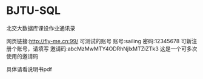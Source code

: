 # BJTU-SQL
北交大数据库课设作业通讯录

网页链接:http://fly-me.cn:99/
可测试的账号
   账号:sailing
   密码:12345678
可新注册个账号，请填写
邀请码:abcMzMwMTY4ODRhNjIxMTZiZTk3
这是一个可多次使用的邀请码

具体请看说明书pdf